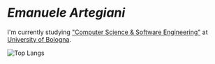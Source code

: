 # *Emanuele Artegiani*

<!-- ![EmanueleArte's github stats](https://github-readme-stats.vercel.app/api?username=EmanueleArte) -->

I'm currently studying ["Computer Science & Software Engineering"](https://corsi.unibo.it/2cycle/ComputerScienceEngineering) at [University of Bologna](https://www.unibo.it/en/homepage).

![Top Langs](https://github-readme-stats.vercel.app/api/top-langs/?username=EmanueleArte&layout=compact&theme=tokyonight#gh-dark-mode-only)
